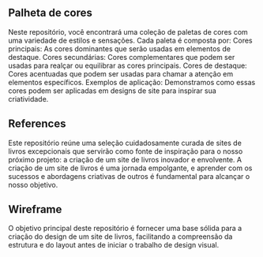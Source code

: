 <h2>Palheta de cores</h2>
Neste repositório, você encontrará uma coleção de paletas de cores com uma variedade de estilos e sensações. Cada paleta é composta por:
Cores principais: As cores dominantes que serão usadas em elementos de destaque.
Cores secundárias: Cores complementares que podem ser usadas para realçar ou equilibrar as cores principais.
Cores de destaque: Cores acentuadas que podem ser usadas para chamar a atenção em elementos específicos.
Exemplos de aplicação: Demonstramos como essas cores podem ser aplicadas em designs de site para inspirar sua criatividade.
<h2>References</h2>
Este repositório reúne uma seleção cuidadosamente curada de sites de livros excepcionais que servirão como fonte de inspiração para o nosso próximo projeto: a criação de um site de livros inovador e envolvente. A criação de um site de livros é uma jornada empolgante, e aprender com os sucessos e abordagens criativas de outros é fundamental para alcançar o nosso objetivo. 
<h2>Wireframe</h2>
O objetivo principal deste repositório é fornecer uma base sólida para a criação do design de um site de livros, facilitando a compreensão da estrutura e do layout antes de iniciar o trabalho de design visual.
